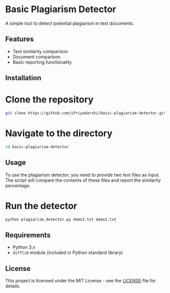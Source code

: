 # Basic Plagiarism Detector

A simple tool to detect potential plagiarism in text documents.

## Features

- Text similarity comparison
- Document comparison
- Basic reporting functionality

## Installation

# Clone the repository
```bash
git clone https://github.com/iPriyadarshi/basic-plagiarism-detector.git
```
# Navigate to the directory
```bash
cd basic-plagiarism-detector
```

## Usage
To use the plagiarism detector, you need to provide two text files as input. The script will compare the contents of these files and report the similarity percentage.

# Run the detector
```bash
python plagiarism_detector.py demo1.txt demo2.txt
```
## Requirements
- Python 3.x
- `difflib` module (included in Python standard library)

## License

This project is licensed under the MIT License - see the [LICENSE](LICENSE) file for details.
